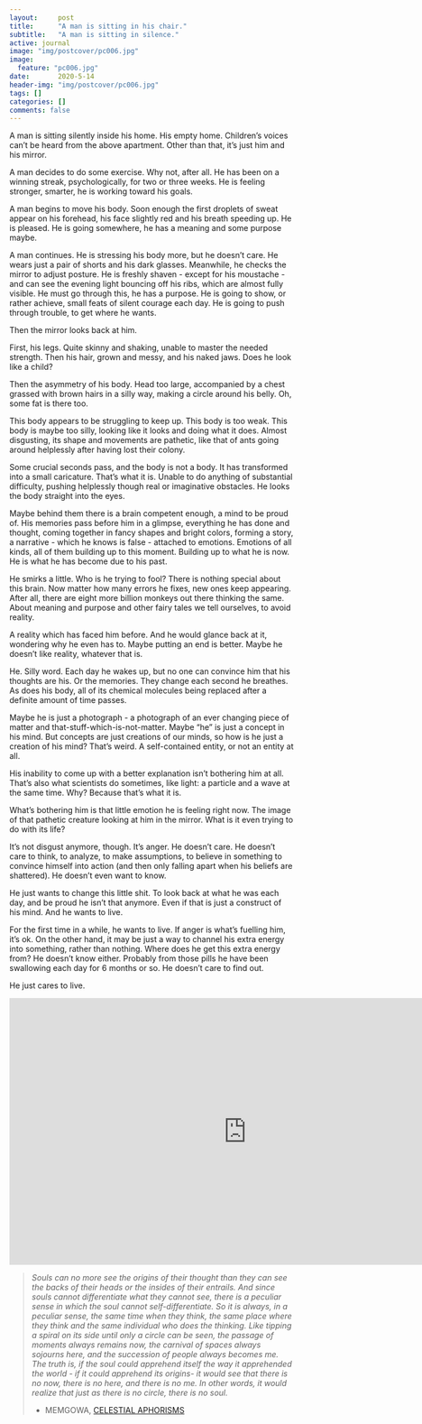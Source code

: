 ```yaml
---
layout:     post
title:      "A man is sitting in his chair."
subtitle:   "A man is sitting in silence."
active: journal
image: "img/postcover/pc006.jpg"
image:
  feature: "pc006.jpg"
date:       2020-5-14
header-img: "img/postcover/pc006.jpg"
tags: []
categories: []
comments: false
---
```



A man is sitting silently inside his home. His empty home. Children’s voices can’t be heard from the above apartment. Other than that, it’s just him and his mirror.

A man decides to do some exercise. Why not, after all. He has been on a winning streak, psychologically, for two or three weeks. He is feeling stronger, smarter, he is working toward his goals.

A man begins to move his body. Soon enough the first droplets of sweat appear on his forehead, his face slightly red and his breath speeding up. He is pleased. He is going somewhere, he has a meaning and some purpose maybe.

A man continues. He is stressing his body more, but he doesn’t care. He wears just a pair of shorts and his dark glasses. Meanwhile, he checks the mirror to adjust posture. He is freshly shaven - except for his moustache - and can see the evening light bouncing off his ribs, which are almost fully visible. He must go through this, he has a purpose. He is going to show, or rather achieve, small feats of silent courage each day. He is going to push through trouble, to get where he wants.

Then the mirror looks back at him.

First, his legs. Quite skinny and shaking, unable to master the needed strength. Then his hair, grown and messy, and his naked jaws. Does he look like a child?

Then the asymmetry of his body. Head too large, accompanied by a chest grassed with brown hairs in a silly way, making a circle around his belly. Oh, some fat is there too.

This body appears to be struggling to keep up. This body is too weak. This body is maybe too silly, looking like it looks and doing what it does.  Almost disgusting, its shape and movements are pathetic, like that of ants going around helplessly after having lost their colony. 

Some crucial seconds pass, and the body is not a body. It has transformed into a small caricature. That’s what it is. Unable to do anything of substantial difficulty, pushing helplessly though real or imaginative obstacles. He looks the body straight into the eyes.

Maybe behind them there is a brain competent enough, a mind to be proud of. His memories pass before him in a glimpse, everything he has done and thought, coming together in fancy shapes and bright colors, forming a story, a narrative - which he knows is false - attached to emotions. Emotions of all kinds, all of them building up to this moment. Building up to what he is now. He is what he has become due to his past.

He smirks a little. Who is he trying to fool? There is nothing special about this brain. Now matter how many errors he fixes, new ones keep appearing. After all, there are eight more billion monkeys out there thinking the same. About meaning and purpose and other fairy tales we tell ourselves, to avoid reality.

A reality which has faced him before. And he would glance back at it, wondering why he even has to. Maybe putting an end is better. Maybe he doesn’t like reality, whatever that is.

He. Silly word. Each day he wakes up, but no one can convince him that his thoughts are his. Or the memories. They change each second he breathes. As does his body, all of its chemical molecules being replaced after a definite amount of time passes.

Maybe he is just a photograph - a photograph of an ever changing piece of matter and that-stuff-which-is-not-matter. Maybe “he” is just a concept in his mind. But concepts are just creations of our minds, so how is he just a creation of his mind? That’s weird. A self-contained entity, or not an entity at all.

His inability to come up with a better explanation isn’t bothering him at all. That’s also what scientists do sometimes, like light: a particle and a wave at the same time. Why? Because that’s what it is.

What’s bothering him is that little emotion he is feeling right now. The image of that pathetic creature looking at him in the mirror. What is it even trying to do with its life?

It’s not disgust anymore, though. It’s anger. He doesn’t care. He doesn’t care to think, to analyze, to make assumptions, to believe in something to convince himself into action (and then only falling apart when his beliefs are shattered). He doesn’t even want to know.

He just wants to change this little shit. To look back at what he was each day, and be proud he isn’t that anymore. Even if that is just a construct of his mind. And he wants to live.

For the first time in a while, he wants to live. If anger is what’s fuelling him, it’s ok. On the other hand, it may be just a way to channel his extra energy into something, rather than nothing. Where does he get this extra energy from? He doesn’t know either. Probably from those pills he have been swallowing each day for 6 months or so. He doesn’t care to find out.

He just cares to live.

<iframe width="840" height="473" src="https://www.youtube.com/embed/wGaXfuTWx4k" frameborder="0" allow="accelerometer; autoplay; encrypted-media; gyroscope; picture-in-picture" allowfullscreen></iframe>
<blockquote>
<em>
Souls can no more see the origins of their thought than they can see the backs of their heads or the insides of their entrails. And since souls cannot differentiate what they cannot see, there is a peculiar sense in which the soul cannot self-differentiate. So it is always, in a peculiar sense, the same time when they think, the same place where they think and the same individual who does the thinking. Like tipping a spiral on its side until only a circle can be seen, the passage of moments always remains now, the carnival of spaces always sojourns here, and the succession of people always becomes me. The truth is, if the soul could apprehend itself the way it apprehended the world - if it could apprehend its origins- it would see that there is no now, there is no here, and there is no me. In other words, it would realize that just as there is no circle, there is no soul.</em>

- MEMGOWA, <a href="https://www.goodreads.com/book/show/301538.The_Darkness_That_Comes_Before">CELESTIAL APHORISMS</a>
</blockquote>




